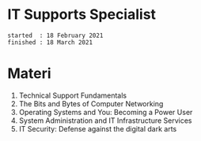 # IT Supports Specialist

```
started  : 18 February 2021
finished : 18 March 2021
```

# Materi

1. Technical Support Fundamentals
2. The Bits and Bytes of Computer Networking
3. Operating Systems and You: Becoming a Power User
4. System Administration and IT Infrastructure Services
5. IT Security: Defense against the digital dark arts